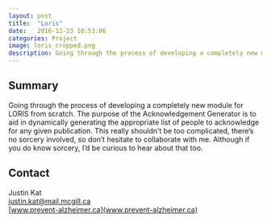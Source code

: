```yaml
---
layout: post
title:  "Loris"
date:   2016-12-23 10:53:06
categories: Project
image: loris_cropped.png
description: Going through the process of developing a completely new module for LORIS from scratch.
---
```

## Summary

Going through the process of developing a completely new module for LORIS from scratch. The purpose of the Acknowledgement Generator is to aid in dynamically generating the appropriate list of people to acknowledge for any given publication. This really shouldn’t be too complicated, there’s no sorcery involved, so don’t hesitate to collaborate with me. Although if you do know sorcery, I’d be curious to hear about that too.


## Contact  
Justin Kat  
[justin.kat@mail.mcgill.ca](mailto:justin.kat@mail.mcgill.ca)  
[www.prevent-alzheimer.ca](www.prevent-alzheimer.ca)  
